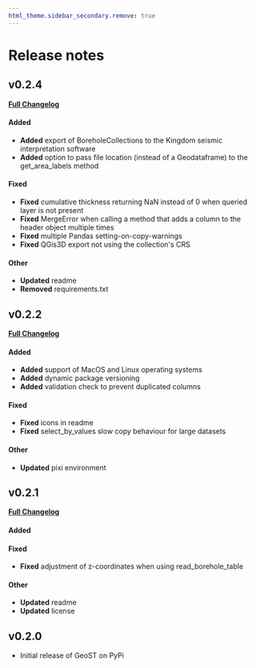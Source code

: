 ```yaml
---
html_theme.sidebar_secondary.remove: true
---
```


# Release notes

## v0.2.4

[**Full Changelog**](https://github.com/Deltares-research/geost/compare/0.2.2...0.2.4)

#### Added
- **Added** export of BoreholeCollections to the Kingdom seismic interpretation software
- **Added** option to pass file location (instead of a Geodataframe) to the get_area_labels method

#### Fixed
* **Fixed** cumulative thickness returning NaN instead of 0 when queried layer is not present
* **Fixed** MergeError when calling a method that adds a column to the header object multiple times
* **Fixed** multiple Pandas setting-on-copy-warnings
* **Fixed** QGis3D export not using the collection's CRS

#### Other
- **Updated** readme
- **Removed** requirements.txt

## v0.2.2

[**Full Changelog**](https://github.com/Deltares-research/geost/compare/0.2.1...0.2.2)

#### Added
- **Added** support of MacOS and Linux operating systems
- **Added** dynamic package versioning
- **Added** validation check to prevent duplicated columns

#### Fixed
- **Fixed** icons in readme
- **Fixed** select_by_values slow copy behaviour for large datasets

#### Other
- **Updated** pixi environment

## v0.2.1

[**Full Changelog**](https://github.com/Deltares-research/geost/compare/0.2.0...0.2.1)

#### Added

#### Fixed
- **Fixed** adjustment of z-coordinates when using read_borehole_table

#### Other
- **Updated** readme
- **Updated** license

## v0.2.0

- Initial release of GeoST on PyPi